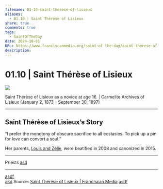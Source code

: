 ```yaml
---
filename: 01-10-saint-therese-of-lisieux
aliases:
  - 01.10 | Saint Thérèse of Lisieux
share: true
comments: true
tags:
  - SaintOfTheDay
date: 2024-10-01
URL: https://www.franciscanmedia.org/saint-of-the-day/saint-therese-of-lisieux/
description: 
---
```

# 01.10 | Saint Thérèse of Lisieux

![](https://i.imgur.com/4NZSg1M.png)


Saint Thérèse of Lisieux as a novice at age 16. | Carmelite Archives of Lisieux
(January 2, 1873 – September 30, 1897)

---

## Saint Thérèse of Lisieux’s Story

“I prefer the monotony of obscure sacrifice to all ecstasies. To pick up a pin for love can convert a soul.”

Her parents, [Louis and Zélie](https://www.franciscanmedia.org/saint-of-the-day/saints-louis-martin-and-zelie-guerin), were beatified in 2008 and canonized in 2015.

---

Priests [asd](1.a.3-dsff.md)

---
[asdf](01-10-saint-therese-of-lisieux.md)  
[asd](sdfas.md) 
Source: [Saint Thérèse of Lisieux | Franciscan Media](https://www.franciscanmedia.org/saint-of-the-day/saint-therese-of-lisieux/)
[asdf](1.a.3-dsff.md) 